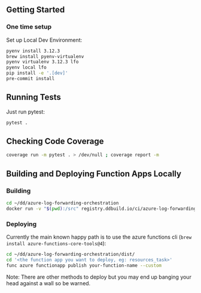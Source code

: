 ## Getting Started

### One time setup

<!-- Install the Core Tools package:
```bash
brew tap azure/functions
brew install azure-functions-core-tools@4
``` -->

Set up Local Dev Environment:
```bash
pyenv install 3.12.3
brew install pyenv-virtualenv
pyenv virtualenv 3.12.3 lfo
pyenv local lfo
pip install -e '.[dev]'
pre-commit install
```

<!-- ### For each function app

```bash
cp local.settings.example.json local.settings.json
```

## Publishing and Running
Publish to function app in azure:

Either in the command pallete "Azure Functions: Deploy to Function App..."

or via the cli:
```bash
func azure functionapp publish <function-app-name> --build remote
``` -->


## Running Tests

Just run pytest:

```bash
pytest .
```

## Checking Code Coverage

```bash
coverage run -m pytest . > /dev/null ; coverage report -m
```

## Building and Deploying Function Apps Locally

### Building
```bash
cd ~/dd/azure-log-forwarding-orchestration
docker run -v "$(pwd):/src" registry.ddbuild.io/ci/azure-log-forwarding-offering-build:latest bash -c "cd /src/; AzureWebJobsStorage='DefaultEndpointsProtocol=https;...<the rest of your connection string>...' ./ci/scripts/control_plane/build.sh"
```

### Deploying
Currently the main known happy path is to use the azure functions cli (`brew install azure-functions-core-tools@4`):

```bash
cd ~/dd/azure-log-forwarding-orchestration/dist/
cd '<the function app you want to deploy, eg: resources_task>'
func azure functionapp publish your-function-name --custom
```

Note: There are other methods to deploy but you may end up banging your head against a wall so be warned.
